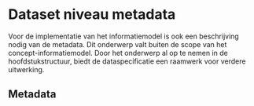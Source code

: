 # Dataset niveau metadata

Voor de implementatie van het informatiemodel is ook een beschrijving nodig van de metadata. Dit onderwerp valt buiten de scope van het concept-informatiemodel. Door het onderwerp al op te nemen in de hoofdstukstructuur, biedt de dataspecificatie een raamwerk voor verdere uitwerking. 

## Metadata